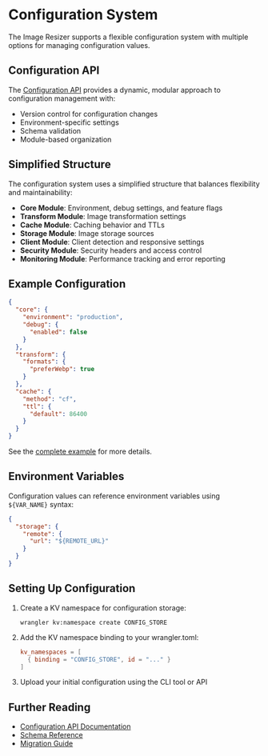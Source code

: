 # Configuration System

The Image Resizer supports a flexible configuration system with multiple options for managing configuration values.

## Configuration API

The [Configuration API](./api.md) provides a dynamic, modular approach to configuration management with:

- Version control for configuration changes
- Environment-specific settings
- Schema validation
- Module-based organization

## Simplified Structure

The configuration system uses a simplified structure that balances flexibility and maintainability:

- **Core Module**: Environment, debug settings, and feature flags
- **Transform Module**: Image transformation settings
- **Cache Module**: Caching behavior and TTLs
- **Storage Module**: Image storage sources
- **Client Module**: Client detection and responsive settings
- **Security Module**: Security headers and access control
- **Monitoring Module**: Performance tracking and error reporting

## Example Configuration

```json
{
  "core": {
    "environment": "production",
    "debug": {
      "enabled": false
    }
  },
  "transform": {
    "formats": {
      "preferWebp": true
    }
  },
  "cache": {
    "method": "cf",
    "ttl": {
      "default": 86400
    }
  }
}
```

See the [complete example](../../examples/configuration/example-simplified-config.json) for more details.

## Environment Variables

Configuration values can reference environment variables using `${VAR_NAME}` syntax:

```json
{
  "storage": {
    "remote": {
      "url": "${REMOTE_URL}"
    }
  }
}
```

## Setting Up Configuration

1. Create a KV namespace for configuration storage:
   ```
   wrangler kv:namespace create CONFIG_STORE
   ```

2. Add the KV namespace binding to your wrangler.toml:
   ```toml
   kv_namespaces = [
     { binding = "CONFIG_STORE", id = "..." }
   ]
   ```

3. Upload your initial configuration using the CLI tool or API

## Further Reading

- [Configuration API Documentation](./api.md)
- [Schema Reference](./schema.md)
- [Migration Guide](./migration.md)